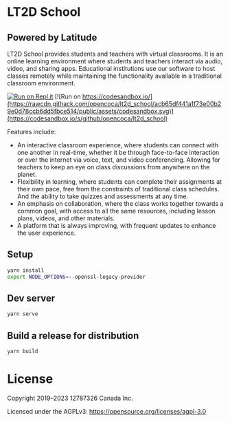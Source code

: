# LT2D School 
## Powered by Latitude


LT2D School provides students and teachers with virtual classrooms. It is an online learning environment where students and teachers interact via audio, video, and sharing apps. Educational institutions use our software to host classes remotely while maintaining the functionality available in a traditional classroom environment. 

[![Run on Repl.it](https://repl.it/badge/github/opencoca/lt2d_school)](https://repl.it/github/opencoca/lt2d_school) [![Run on https://codesandbox.io/](https://rawcdn.githack.com/opencoca/lt2d_school/acb65df441a1f73e00b29e0d78ccb6dd5fbce514/public/assets/codesandbox.svg)](https://codesandbox.io/s/github/opencoca/lt2d_school)

Features include: 

*   An interactive classroom experience, where students can connect with one another in real-time, whether it be through face-to-face interaction or over the internet via voice, text, and video conferencing. Allowing for teachers to keep an eye on class discussions from anywhere on the planet.
*   Flexibility in learning, where students can complete their assignments at their own pace, free from the constraints of traditional class schedules. And the ability to take quizzes and assessments at any time.
*   An emphasis on collaboration, where the class works together towards a common goal, with access to all the same resources, including lesson plans, videos, and other materials.
*   A platform that is always improving, with frequent updates to enhance the user experience.

## Setup

```bash
yarn install
export NODE_OPTIONS=--openssl-legacy-provider
```


## Dev server

```bash
yarn serve
```

## Build a release for distribution

```bash
yarn build
```

# License
Copyright 2019–2023 12787326 Canada Inc.

Licensed under the AGPLv3: https://opensource.org/licenses/agpl-3.0
